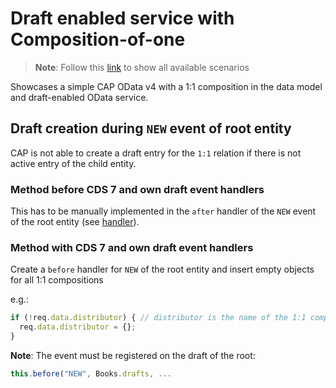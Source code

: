 # Draft enabled service with Composition-of-one

> **Note**: Follow this [link](https://github.com/stockbal/cap-samples/tree/main) to show all available scenarios

Showcases a simple CAP OData v4 with a 1:1 composition in the data model and draft-enabled OData service.

## Draft creation during `NEW` event of root entity

CAP is not able to create a draft entry for the `1:1` relation if there is not active entry of the child entity.  

### Method before CDS 7 and own draft event handlers

This has to be manually implemented in the `after` handler of the `NEW` event of the root entity (see [handler](https://github.com/stockbal/cap-samples/blob/ea44c9f27d6d298d449bf598319258a38e496936/srv/cat-service.js)).

### Method with CDS 7 and own draft event handlers

Create a `before` handler for `NEW` of the root entity and insert empty objects for all 1:1 compositions

e.g.:

```js
if (!req.data.distributor) { // distributor is the name of the 1:1 composition
  req.data.distributor = {};
}
```

**Note**: The event must be registered on the draft of the root:

```js
this.before("NEW", Books.drafts, ...
```
